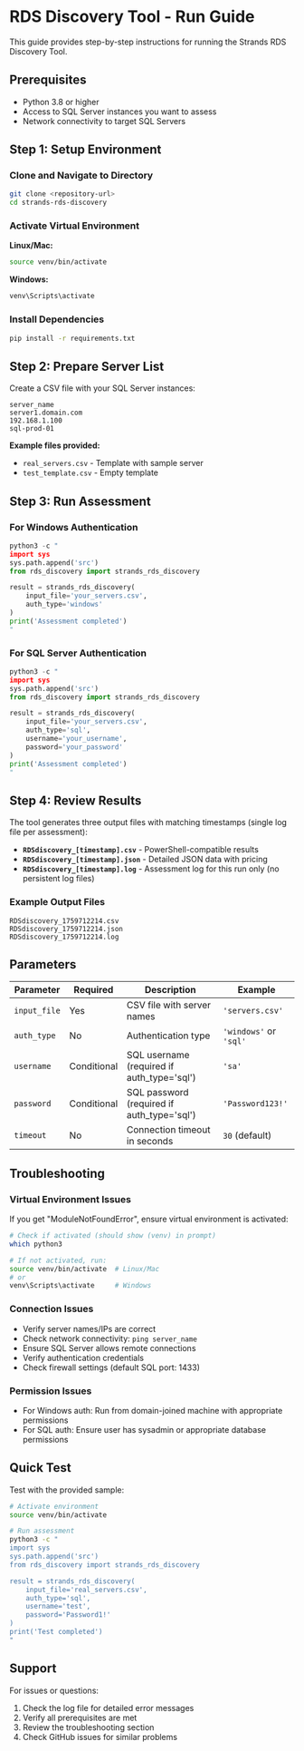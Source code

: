 # RDS Discovery Tool - Run Guide

This guide provides step-by-step instructions for running the Strands RDS Discovery Tool.

## Prerequisites

- Python 3.8 or higher
- Access to SQL Server instances you want to assess
- Network connectivity to target SQL Servers

## Step 1: Setup Environment

### Clone and Navigate to Directory
```bash
git clone <repository-url>
cd strands-rds-discovery
```

### Activate Virtual Environment
**Linux/Mac:**
```bash
source venv/bin/activate
```

**Windows:**
```cmd
venv\Scripts\activate
```

### Install Dependencies
```bash
pip install -r requirements.txt
```

## Step 2: Prepare Server List

Create a CSV file with your SQL Server instances:

```csv
server_name
server1.domain.com
192.168.1.100
sql-prod-01
```

**Example files provided:**
- `real_servers.csv` - Template with sample server
- `test_template.csv` - Empty template

## Step 3: Run Assessment

### For Windows Authentication
```python
python3 -c "
import sys
sys.path.append('src')
from rds_discovery import strands_rds_discovery

result = strands_rds_discovery(
    input_file='your_servers.csv',
    auth_type='windows'
)
print('Assessment completed')
"
```

### For SQL Server Authentication
```python
python3 -c "
import sys
sys.path.append('src')
from rds_discovery import strands_rds_discovery

result = strands_rds_discovery(
    input_file='your_servers.csv',
    auth_type='sql',
    username='your_username',
    password='your_password'
)
print('Assessment completed')
"
```

## Step 4: Review Results

The tool generates three output files with matching timestamps (single log file per assessment):

- **`RDSdiscovery_[timestamp].csv`** - PowerShell-compatible results
- **`RDSdiscovery_[timestamp].json`** - Detailed JSON data with pricing
- **`RDSdiscovery_[timestamp].log`** - Assessment log for this run only (no persistent log files)

### Example Output Files
```
RDSdiscovery_1759712214.csv
RDSdiscovery_1759712214.json  
RDSdiscovery_1759712214.log
```

## Parameters

| Parameter | Required | Description | Example |
|-----------|----------|-------------|---------|
| `input_file` | Yes | CSV file with server names | `'servers.csv'` |
| `auth_type` | No | Authentication type | `'windows'` or `'sql'` |
| `username` | Conditional | SQL username (required if auth_type='sql') | `'sa'` |
| `password` | Conditional | SQL password (required if auth_type='sql') | `'Password123!'` |
| `timeout` | No | Connection timeout in seconds | `30` (default) |

## Troubleshooting

### Virtual Environment Issues
If you get "ModuleNotFoundError", ensure virtual environment is activated:
```bash
# Check if activated (should show (venv) in prompt)
which python3

# If not activated, run:
source venv/bin/activate  # Linux/Mac
# or
venv\Scripts\activate     # Windows
```

### Connection Issues
- Verify server names/IPs are correct
- Check network connectivity: `ping server_name`
- Ensure SQL Server allows remote connections
- Verify authentication credentials
- Check firewall settings (default SQL port: 1433)

### Permission Issues
- For Windows auth: Run from domain-joined machine with appropriate permissions
- For SQL auth: Ensure user has sysadmin or appropriate database permissions

## Quick Test

Test with the provided sample:
```bash
# Activate environment
source venv/bin/activate

# Run assessment
python3 -c "
import sys
sys.path.append('src')
from rds_discovery import strands_rds_discovery

result = strands_rds_discovery(
    input_file='real_servers.csv',
    auth_type='sql',
    username='test',
    password='Password1!'
)
print('Test completed')
"
```

## Support

For issues or questions:
1. Check the log file for detailed error messages
2. Verify all prerequisites are met
3. Review the troubleshooting section
4. Check GitHub issues for similar problems

